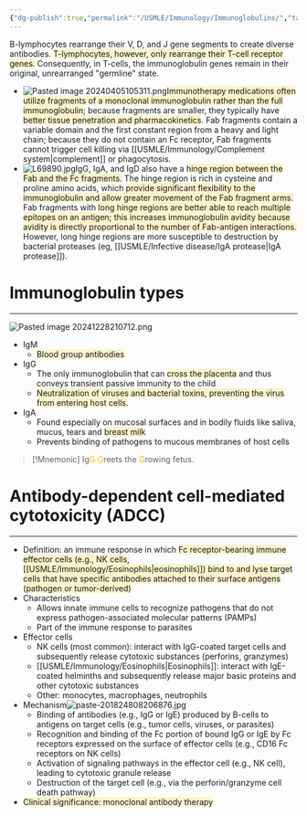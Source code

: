 ```yaml
---
{"dg-publish":true,"permalink":"/USMLE/Immunology/Immunoglobulins/","tags":["t1"]}
---
```


B-lymphocytes rearrange their V, D, and J gene segments to create diverse antibodies. <span style="background:rgba(240, 200, 0, 0.2)">T-lymphocytes, however, only rearrange their T-cell receptor genes.</span> Consequently, in T-cells, the immunoglobulin genes remain in their original, unrearranged "germline" state.

- ![Pasted image 20240405105311.png](/img/user/appendix/Pasted%20image%2020240405105311.png)<span style="background:rgba(240, 200, 0, 0.2)">Immunotherapy medications often utilize fragments of a monoclonal immunoglobulin rather than the full immunoglobulin</span>; because fragments are smaller, they typically have <span style="background:rgba(240, 200, 0, 0.2)">better tissue penetration and pharmacokinetics</span>.  Fab fragments contain a variable domain and the first constant region from a heavy and light chain; because they do not contain an Fc receptor, Fab fragments cannot trigger cell killing via [[USMLE/Immunology/Complement system\|complement]] or phagocytosis.
- ![L69890.jpg](/img/user/appendix/L69890.jpg)IgG, IgA, and IgD also have a <span style="background:rgba(240, 200, 0, 0.2)">hinge region between the Fab and the Fc fragments.</span>  The hinge region is rich in cysteine and proline amino acids, which <span style="background:rgba(240, 200, 0, 0.2)">provide significant flexibility to the immunoglobulin and allow greater movement of the Fab fragment arms.</span>  Fab fragments with <span style="background:rgba(240, 200, 0, 0.2)">long hinge regions are better able to reach multiple epitopes on an antigen; this increases immunoglobulin avidity because avidity is directly proportional to the number of Fab-antigen interactions.</span>  However, long hinge regions are more susceptible to destruction by bacterial proteases (eg, [[USMLE/Infective disease/IgA protease\|IgA protease]]).
# Immunoglobulin types
---
![Pasted image 20241228210712.png](/img/user/appendix/Pasted%20image%2020241228210712.png)
- IgM
	- <span style="background:rgba(240, 200, 0, 0.2)">Blood group antibodies</span>
- IgG
	- The only immunoglobulin that can <span style="background:rgba(240, 200, 0, 0.2)">cross the placenta</span> and thus conveys transient passive immunity to the child
	- <span style="background:rgba(240, 200, 0, 0.2)">Neutralization of viruses and bacterial toxins, preventing the virus from entering host cells.</span>
- IgA
	- Found especially on mucosal surfaces and in bodily fluids like saliva, mucus, tears and <span style="background:rgba(240, 200, 0, 0.2)">breast milk </span>
	- Prevents binding of pathogens to mucous membranes of host cells

>[!Mnemonic] 
>Ig<font color="#ffc000">G G</font>reets the <font color="#ffc000">G</font>rowing fetus.

# Antibody-dependent cell-mediated cytotoxicity (ADCC)
---
- Definition: an immune response in which <span style="background:rgba(240, 200, 0, 0.2)">Fc receptor-bearing immune effector cells (e.g., NK cells, [[USMLE/Immunology/Eosinophils\|eosinophils]]) bind to and lyse target cells that have specific antibodies attached to their surface antigens (pathogen or tumor-derived)</span>
- Characteristics
	- Allows innate immune cells to recognize pathogens that do not express pathogen-associated molecular patterns (PAMPs)
	- Part of the immune response to parasites
- Effector cells
	- NK cells (most common): interact with IgG-coated target cells and subsequently release cytotoxic substances (perforins, granzymes) 
	- [[USMLE/Immunology/Eosinophils\|Eosinophils]]: interact with IgE-coated helminths and subsequently release major basic proteins and other cytotoxic substances
	- Other: monocytes, macrophages, neutrophils
- Mechanism![paste-201824808206876.jpg](/img/user/appendix/paste-201824808206876.jpg)
	- Binding of antibodies (e.g., IgG or IgE) produced by B-cells to antigens on target cells (e.g., tumor cells, viruses, or parasites)
	- Recognition and binding of the Fc portion of bound IgG or IgE by Fc receptors expressed on the surface of effector cells (e.g., CD16 Fc receptors on NK cells) 
	- Activation of signaling pathways in the effector cell (e.g., NK cell), leading to cytotoxic granule release
	- Destruction of the target cell (e.g., via the perforin/granzyme cell death pathway)
- <span style="background:rgba(240, 200, 0, 0.2)">Clinical significance: monoclonal antibody therapy</span>



